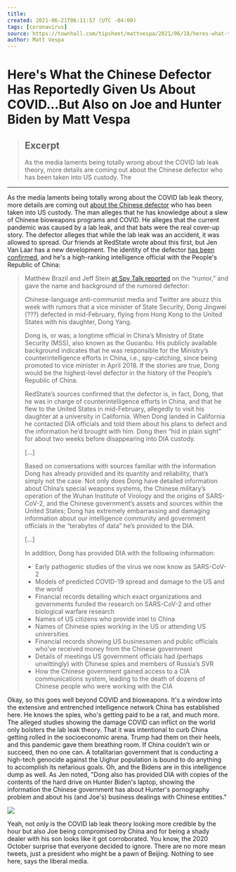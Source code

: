 ```yaml
---
title:
created: 2021-06-21T06:11:57 (UTC -04:00)
tags: [coronavirus]
source: https://townhall.com/tipsheet/mattvespa/2021/06/18/heres-what-the-chinese-defector-has-reportedly-given-us-about-covid-but-also-o-n2591167
author: Matt Vespa
---
```


# Here's What the Chinese Defector Has Reportedly Given Us About COVID...But Also on Joe and Hunter Biden by Matt Vespa

> ## Excerpt
> As the media laments being totally wrong about the COVID lab leak theory, more details are coming out about the Chinese defector who has been taken into US custody. The

---
As the media laments being totally wrong about the COVID lab leak theory, more details are coming out [about the Chinese defector](https://townhall.com/tipsheet/mattvespa/2021/06/04/we-have-another-interesting-wuhan-lab-leak-development-from-a-chinese-detector-n2590502) who has been taken into US custody. The man alleges that he has knowledge about a slew of Chinese bioweapons programs and COVID. He alleges that the current pandemic was caused by a lab leak, and that bats were the real cover-up story. The defector alleges that while the lab leak was an accident, it was allowed to spread. Our friends at RedState wrote about this first, but Jen Van Laar has a new development. The identity of the defector [has been confirmed](https://redstate.com/jenvanlaar/2021/06/17/breaking-chinese-defector-confirmed-as-top-counterintelligence-official-n398374), and he's a high-ranking intelligence official with the People's Republic of China:

> Matthew Brazil and Jeff Stein [at Spy Talk reported](https://www.spytalk.co/p/high-level-chinese-defection-rumored) on the “rumor,” and gave the name and background of the rumored defector:
> 
> Chinese-language anti-communist media and Twitter are abuzz this week with rumors that a vice minister of State Security, Dong Jingwei (???) defected in mid-February, flying from Hong Kong to the United States with his daughter, Dong Yang.
> 
> Dong is, or was, a longtime official in China’s Ministry of State Security (MSS), also known as the Guoanbu. His publicly available background indicates that he was responsible for the Ministry’s counterintelligence efforts in China, i.e., spy-catching, since being promoted to vice minister in April 2018. If the stories are true, Dong would be the highest-level defector in the history of the People’s Republic of China.
> 
> RedState’s sources confirmed that the defector is, in fact, Dong, that he was in charge of counterintelligence efforts in China, and that he flew to the United States in mid-February, allegedly to visit his daughter at a university in California. When Dong landed in California he contacted DIA officials and told them about his plans to defect and the information he’d brought with him. Dong then “hid in plain sight” for about two weeks before disappearing into DIA custody.
> 
> \[…\]
> 
> Based on conversations with sources familiar with the information Dong has already provided and its quantity and reliability, that’s simply not the case. Not only does Dong have detailed information about China’s special weapons systems, the Chinese military’s operation of the Wuhan Institute of Virology and the origins of SARS-CoV-2, and the Chinese government’s assets and sources within the United States; Dong has extremely embarrassing and damaging information about our intelligence community and government officials in the “terabytes of data” he’s provided to the DIA.
> 
> \[…\]
> 
> In addition, Dong has provided DIA with the following information:
> 
> -   Early pathogenic studies of the virus we now know as SARS-CoV-2
> -   Models of predicted COVID-19 spread and damage to the US and the world
> -   Financial records detailing which exact organizations and governments funded the research on SARS-CoV-2 and other biological warfare research
> -   Names of US citizens who provide intel to China
> -   Names of Chinese spies working in the US or attending US universities
> -   Financial records showing US businessmen and public officials who’ve received money from the Chinese government
> -   Details of meetings US government officials had (perhaps unwittingly) with Chinese spies and members of Russia’s SVR
> -   How the Chinese government gained access to a CIA communications system, leading to the death of dozens of Chinese people who were working with the CIA

Okay, so this goes well beyond COVID and bioweapons. It's a window into the extensive and entrenched intelligence network China has established here. He knows the spies, who's getting paid to be a rat, and much more. The alleged studies showing the damage COVID can inflict on the world only bolsters the lab leak theory. That it was intentional to curb China getting rolled in the socioeconomic arena. Trump had them on their heels, and this pandemic gave them breathing room. If China couldn't win or succeed, then no one can. A totalitarian government that is conducting a high-tech genocide against the Uighur population is bound to do anything to accomplish its nefarious goals. Oh, and the Bidens are in this intelligence dump as well. As Jen noted, "Dong also has provided DIA with copies of the contents of the hard drive on Hunter Biden's laptop, showing the information the Chinese government has about Hunter's pornography problem and about his (and Joe's) business dealings with Chinese entities."

[![](https://media.townhall.com/townhall/reu/s124x68/images/2021/171/21a56d67-93f1-4982-a51d-e99b93824773.jpg)](https://townhall.com/tipsheet/rebeccadowns/2021/06/20/another-issue-hitting-virginia-statewide-races-disturbing-parole-findings-n2591267?utm_campaign=inarticle "Another Issue Hitting Virginia Statewide Races: Disturbing Parole Board Corruption - 13")

Yeah, not only is the COVID lab leak theory looking more credible by the hour but also Joe being compromised by China and for being a shady dealer with his son looks like it got corroborated. You know, the 2020 October surprise that everyone decided to ignore. There are no more mean tweets, just a president who might be a pawn of Beijing. Nothing to see here, says the liberal media.

